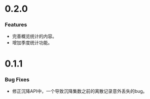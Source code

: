 # 0.2.0
### Features
* 完善概览统计的内容。
* 增加季度统计功能。

# 0.1.1
### Bug Fixes
* 修正沉降API中，一个导致沉降集数之前的离散记录意外丢失的bug。
